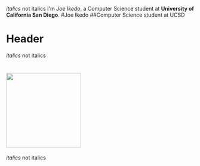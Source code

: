 *italics* not italics 
I'm *Joe Ikedo*, a Computer Science student at **University of California San Diego**.
#Joe Ikedo
##Computer Science student at UCSD
# Header
*italics* not italics 
# <img src="https://i.imgur.com/b2NfWGM.jpg" width="200" height="200"> #
*italics* not italics 